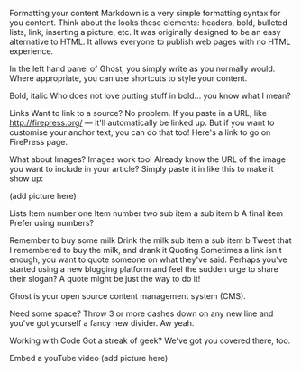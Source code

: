 Formatting your content
Markdown is a very simple formatting syntax for you content. Think about the looks these elements: headers, bold, bulleted lists, link, inserting a picture, etc. It was originally designed to be an easy alternative to HTML. It allows everyone to publish web pages with no HTML experience.

In the left hand panel of Ghost, you simply write as you normally would. Where appropriate, you can use shortcuts to style your content.


Bold, italic
Who does not love putting stuff in bold... you know what I mean?


Links
Want to link to a source? No problem. If you paste in a URL, like http://firepress.org/ — it'll automatically be linked up. But if you want to customise your anchor text, you can do that too! Here's a link to go on FirePress page.

What about Images?
Images work too! Already know the URL of the image you want to include in your article? Simply paste it in like this to make it show up:

(add picture here)

Lists
Item number one
Item number two
sub item a
sub item b
A final item
Prefer using numbers?

Remember to buy some milk
Drink the milk 
sub item a
sub item b
Tweet that I remembered to buy the milk, and drank it
Quoting
Sometimes a link isn't enough, you want to quote someone on what they've said. Perhaps you've started using a new blogging platform and feel the sudden urge to share their slogan? A quote might be just the way to do it!

Ghost is your open source content management system (CMS).


Need some space?
Throw 3 or more dashes down on any new line and you've got yourself a fancy new divider. Aw yeah.


Working with Code
Got a streak of geek? We've got you covered there, too.

<!-- Google Analytics, update 'UA-XxXxXxXx-X' with your own ID -->  
<script>  
  (function(i,s,o,g,r,a,m){i['GoogleAnalyticsObject']=r;i[r]=i[r]||function(){
  (i[r].q=i[r].q||[]).push(arguments)},i[r].l=1*new Date();a=s.createElement(o),
  m=s.getElementsByTagName(o)[0];a.async=1;a.src=g;m.parentNode.insertBefore(a,m)
  })(window,document,'script','https://www.google-analytics.com/analytics.js','ga');

  ga('create', 'UA-XxXxXxXx-X', 'auto');
  ga('send', 'pageview');
</script>


Embed a youTube video
(add picture here)